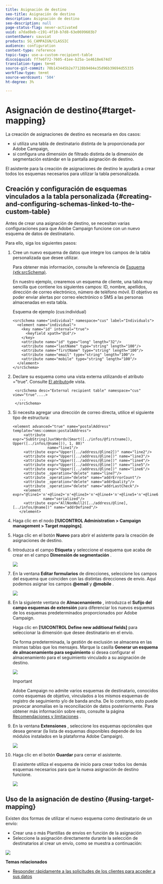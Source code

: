 ```yaml
---
title: Asignación de destino
seo-title: Asignación de destino
description: Asignación de destino
seo-description: null
page-status-flag: never-activated
uuid: a7dad8eb-c191-4f10-b7d8-63e0699603b7
contentOwner: sauviat
products: SG_CAMPAIGN/CLASSIC
audience: configuration
content-type: reference
topic-tags: use-a-custom-recipient-table
discoiquuid: ff7e6f72-7605-41ee-b25a-1e4618e674d7
translation-type: tm+mt
source-git-commit: 70b143445b2e77128b9404e35d96b39694d55335
workflow-type: tm+mt
source-wordcount: '504'
ht-degree: 3%

---
```



# Asignación de destino{#target-mapping}

La creación de asignaciones de destino es necesaria en dos casos:

* si utiliza una tabla de destinatario distinta de la proporcionada por Adobe Campaign,
* si configura una dimensión de filtrado distinta de la dimensión de segmentación estándar en la pantalla asignación de destino.

El asistente para la creación de asignaciones de destino le ayudará a crear todos los esquemas necesarios para utilizar la tabla personalizada.

## Creación y configuración de esquemas vinculados a la tabla personalizada {#creating-and-configuring-schemas-linked-to-the-custom-table}

Antes de crear una asignación de destino, se necesitan varias configuraciones para que Adobe Campaign funcione con un nuevo esquema de datos de destinatario.

Para ello, siga los siguientes pasos:

1. Cree un nuevo esquema de datos que integre los campos de la tabla personalizada que desee utilizar.

   Para obtener más información, consulte la referencia de [Esquema (xtk:srcSchema)](../../configuration/using/about-schema-reference.md).

   En nuestro ejemplo, crearemos un esquema de cliente, una tabla muy sencilla que contiene los siguientes campos: ID, nombre, apellidos, dirección de correo electrónico, número de teléfono móvil. El objetivo es poder enviar alertas por correo electrónico o SMS a las personas almacenadas en esta tabla.

   Esquema de ejemplo (cus:individual)

   ```
   <srcSchema name="individual" namespace="cus" label="Individuals">
     <element name="individual">
       <key name="id" internal="true">
         <keyfield xpath="@id"/>
       </key>
       <attribute name="id" type="long" length="32"/>
       <attribute name="lastName" type="string" length="100"/>
       <attribute name="firstName" type="string" length="100"/>
       <attribute name="email" type="string" length="100"/>
       <attribute name="mobile" type="string" length="100"/>
     </element>
   </srcSchema>
   ```

1. Declare su esquema como una vista externa utilizando el atributo =&quot;true&quot;. Consulte [El atributo](../../configuration/using/schema-characteristics.md#the-view-attribute)de vista.

   ```
    <srcSchema desc="External recipient table" namespace="cus" view="true"....>
      ...
    </srcSchema>
   ```

1. Si necesita agregar una dirección de correo directa, utilice el siguiente tipo de estructura:

   ```
   <element advanced="true" name="postalAddress" template="nms:common:postalAddress">
        <attribute expr="SubString(JuxtWords(Smart([../infos/@firstname]), Upper([../infos/@name])), 1, 80)"
                   name="line1"/>
        <attribute expr="Upper([../address/@line2])" name="line2"/>
        <attribute expr="Upper([../address/@line])" name="line3"/>
        <attribute expr="Upper([../address/@line])" name="line4"/>
        <attribute expr="Upper([../address/@line])" name="line5"/>
        <attribute expr="Upper([../address/@line])" name="line6"/>
        <attribute _operation="delete" name="line7"/>
        <attribute _operation="delete" name="addrErrorCount"/>
        <attribute _operation="delete" name="addrQuality"/>
        <attribute _operation="delete" name="addrLastCheck"/>
        <element expr="@line1+'n'+@line2+'n'+@line3+'n'+@line4+'n'+@line5+'n'+@line6"
                 name="serialized"/>
        <attribute expr="AllNonNull2([../address/@line], [../infos/@name])" name="addrDefined"/>
      </element>
   ```

1. Haga clic en el nodo **[!UICONTROL Administration > Campaign management > Target mappings]**.
1. Haga clic en el botón **Nuevo** para abrir el asistente para la creación de asignaciones de destino.
1. Introduzca el campo **Etiqueta** y seleccione el esquema que acaba de crear en el campo **Dimensión de segmentación** .

   ![](assets/mapping_diffusion_wizard_1.png)

1. En la ventana **Editar formularios** de direcciones, seleccione los campos del esquema que coinciden con las distintas direcciones de envío. Aquí podemos asignar los campos **@email** y **@mobile** .

   ![](assets/mapping_diffusion_wizard_2.png)

1. En la siguiente ventana de **Almacenamiento** , introduzca el **Sufijo del campo esquemas de extensión** para diferenciar los nuevos esquemas de los esquemas predeterminados proporcionados por Adobe Campaign.

   Haga clic en **[!UICONTROL Define new additional fields]** para seleccionar la dimensión que desee destinatario en el envío.

   De forma predeterminada, la gestión de exclusión se almacena en las mismas tablas que los mensajes. Marque la casilla **Generar un esquema de almacenamiento para seguimiento** si desea configurar el almacenamiento para el seguimiento vinculado a su asignación de destino.

   ![](assets/mapping_diffusion_wizard_3.png)

   >[!IMPORTANT]
   >
   >Adobe Campaign no admite varios esquemas de destinatario, conocidos como esquemas de objetivo, vinculados a los mismos esquemas de registro de seguimiento y/o de banda ancha. De lo contrario, esto puede provocar anomalías en la reconciliación de datos posteriormente. Para obtener más información sobre esto, consulte la página [Recomendaciones y limitaciones](../../configuration/using/about-custom-recipient-table.md) .

1. En la ventana **Extensiones** , seleccione los esquemas opcionales que desea generar (la lista de esquemas disponibles depende de los módulos instalados en la plataforma Adobe Campaign).

   ![](assets/mapping_diffusion_wizard_4.png)

1. Haga clic en el botón **Guardar** para cerrar el asistente.

   El asistente utiliza el esquema de inicio para crear todos los demás esquemas necesarios para que la nueva asignación de destino funcione.

   ![](assets/mapping_schema_list.png)

## Uso de la asignación de destino {#using-target-mapping}

Existen dos formas de utilizar el nuevo esquema como destinatario de un envío:

* Crear una o más Plantillas de envíos en función de la asignación
* Seleccione la asignación directamente durante la selección de destinatarios al crear un envío, como se muestra a continuación:

![](assets/mapping_selection_ciblage.png)

**Temas relacionados**

* [Responder rápidamente a las solicitudes de los clientes para acceder a sus datos](https://helpx.adobe.com/campaign/kb/simplifying-campaign-management-acc.html#Quicklyrespondtocustomerrequeststoaccesstheirdata)